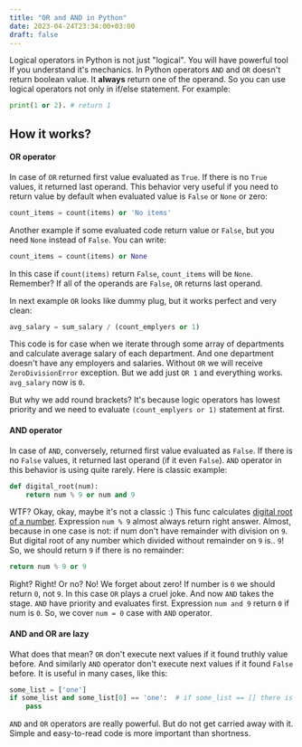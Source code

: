 ```yaml
---
title: "OR and AND in Python"
date: 2023-04-24T23:34:00+03:00
draft: false
---
```


Logical operators in Python is not just "logical". You will have powerful tool If you understand it's mechanics. In Python operators `AND` and `OR` doesn't return boolean value. It **always** return one of the operand. So you can use logical operators not only in if/else statement. For example:

```python
print(1 or 2). # return 1
```

## How it works?

#### OR operator

In case of `OR` returned first value evaluated as `True`. If there is no `True` values, it returned last operand. This behavior very useful if you need to return value by default when evaluated value is `False` or `None` or zero:
```python
count_items = count(items) or 'No items'
```

Another example if some evaluated code return value or `False`, but you need `None` instead of `False`. You can write:
```python
count_items = count(items) or None
```
In this case if `count(items)` return `False`,  `count_items` will be `None`. Remember? If all of the operands are `False`, `OR` returns last operand.

In next example `OR` looks like dummy plug, but it works perfect and very clean:
```python
avg_salary = sum_salary / (count_emplyers or 1)
```
This code is for case when we iterate through some array of departments and calculate average salary of each department. And one department doesn't have any employers and salaries. Without `OR` we will receive `ZeroDivisionError` exception. But we add just `OR 1` and everything works. `avg_salary` now is `0`. 

But why we add round brackets? It's because logic operators has lowest priority and we need to evaluate `(count_emplyers or 1)` statement at first.


#### AND operator

In case of `AND`, conversely, returned first value evaluated as `False`. If there is no `False` values, it returned last operand (if it even `False`).  `AND` operator in this behavior is using quite rarely.  Here is classic example:
```python
def digital_root(num):
	return num % 9 or num and 9
```
WTF? Okay, okay, maybe it's not a classic :) This func calculates [digital root of a number](https://en.wikipedia.org/wiki/Digital_root). 
Expression `num % 9` almost always return right answer. Almost, because in one case is not:
if num don't have remainder with division on `9`. But digital root of any number which divided without remainder on `9` is.. `9`! So, we should return `9` if there is no remainder:
```python
return num % 9 or 9
```
Right? Right! Or no? No! We forget about zero! If number is `0` we should return `0`, not `9`. In this case `OR` plays a cruel joke. And now `AND`  takes the stage. `AND` have priority and evaluates first. Expression `num and 9` return `0` if num is `0`. So, we cover `num = 0` case with `AND` operator.


####  AND and OR are lazy

What does that mean? `OR` don't execute next values if it found truthly value before. And similarly `AND` operator don't execute next values if it found `False` before. It is useful in many cases, like this:
```python
some_list = ['one']
if some_list and some_list[0] == 'one':  # if some_list == [] there is no list index out of range error
	pass
```

`AND` and `OR` operators are really powerful. But do not get carried away with it. Simple and easy-to-read code is more important than shortness.